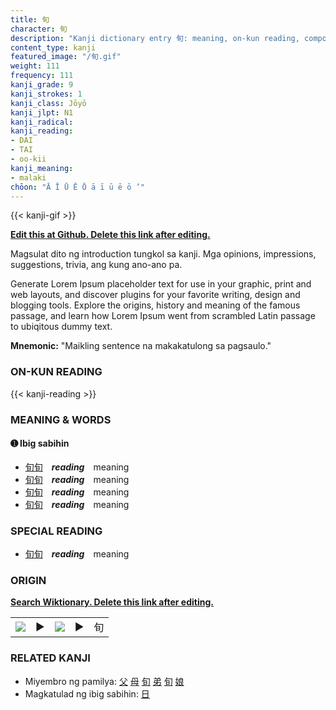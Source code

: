 ```yaml
---
title: 旬
character: 旬
description: "Kanji dictionary entry 旬: meaning, on-kun reading, compounds, origin, related kanji"
content_type: kanji
featured_image: "/旬.gif"
weight: 111
frequency: 111
kanji_grade: 9
kanji_strokes: 1
kanji_class: Jōyō
kanji_jlpt: N1
kanji_radical: 
kanji_reading: 
- DAI
- TAI
- oo-kii
kanji_meaning:
- malaki
chōon: "Ā Ī Ū Ē Ō ā ī ū ē ō ’"
---
```

[//]: # (Don't edit the line below. Kanji animated GIF code is automatically generated.)
{{< kanji-gif >}}

[//]: # (Edit below this line.)

**[Edit this at Github. Delete this link after editing.](https://github.com/tim0g/tim/tree/main/content/kanji/旬/index.md)**

Magsulat dito ng introduction tungkol sa kanji. Mga opinions, impressions, suggestions, trivia, ang kung ano-ano pa.

Generate Lorem Ipsum placeholder text for use in your graphic, print and web layouts, and discover plugins for your favorite writing, design and blogging tools. Explore the origins, history and meaning of the famous passage, and learn how Lorem Ipsum went from scrambled Latin passage to ubiqitous dummy text.
 
**Mnemonic:** "Maikling sentence na makakatulong sa pagsaulo."

### ON-KUN READING

[//]: # (Don't edit the line below. ON-KUN READING code is automatically generated.)
{{< kanji-reading >}}

### MEANING & WORDS

#### ➊ **Ibig sabihin**
  - [旬](../旬)[旬](../旬)　***reading***　meaning
  - [旬](../旬)[旬](../旬)　***reading***　meaning
  - [旬](../旬)[旬](../旬)　***reading***　meaning
  - [旬](../旬)[旬](../旬)　***reading***　meaning

### SPECIAL READING
  - [旬](../旬)[旬](../旬)　***reading***　meaning

### ORIGIN

**[Search Wiktionary. Delete this link after editing.](https://wiktionary.org/wiki/旬)**
<table class="kanji-table"><tr><td>
<img src="60px-旬-bronze.svg.png">
</td><td>▶</td><td>
<img src="60px-旬-oracle.svg.png">
</td><td>▶</td>
<td class="kanji-origin">旬</td>
</tr></table>

### RELATED KANJI
- Miyembro ng pamilya: [父](../父) [母](../母) [旬](../旬) [弟](../弟) [旬](../旬) [娘](../娘)
- Magkatulad ng ibig sabihin: [日](../日)
